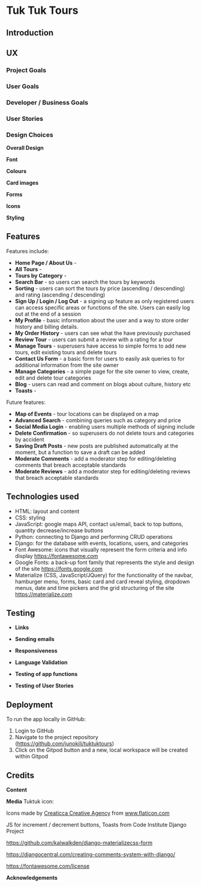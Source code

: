# Tuk Tuk Tours

## Introduction

## UX

### Project Goals

### User Goals

### Developer / Business Goals

### User Stories

### Design Choices

**Overall Design**

**Font**

**Colours**

**Card images**

**Forms**

**Icons**

**Styling** 

## Features

Features include:
- **Home Page / About Us** - 
- **All Tours** - 
- **Tours by Category** - 
- **Search Bar** - so users can search the tours by keywords
- **Sorting** - users can sort the tours by price (ascending / descending) and rating (ascending / descending)
- **Sign Up / Login / Log Out** - a signing up feature as only registered users can access specific areas or 
functions of the site. Users can easily log out at the end of a session
- **My Profile** - basic information about the user and a way to store order history and billing details.
- **My Order History** - users can see what the have previously purchased
- **Review Tour** - users can submit a review with a rating for a tour
- **Manage Tours** - superusers have access to simple forms to add new tours, edit existing tours and delete tours
- **Contact Us Form** - a basic form for users to easily ask queries to for additional 
information from the site owner
- **Manage Categories** - a simple page for the site owner to view, create, edit and delete tour categories 
- **Blog** - users can read and comment on blogs about culture, history etc 
- **Toasts** - 

Future features:
- **Map of Events** - tour locations can be displayed on a map
- **Advanced Search** - combining queries such as category and price
- **Social Media Login** - enabling users multiple methods of signing include
- **Delete Confirmation** - so superusers do not delete tours and categories by accident
- **Saving Draft Posts** - new posts are published automatically at the moment, 
but a function to save a draft can be added
- **Moderate Comments** - add a moderator step for editing/deleting comments that breach acceptable standards
- **Moderate Reviews** - add a moderator step for editing/deleting reviews that breach acceptable standards


## Technologies used

- HTML: layout and content 
- CSS: styling
- JavaScript: google maps API, contact us/email, back to top buttons, quantity decrease/increase buttons
- Python: connecting to Django and performing CRUD operations
- Django: for the database with events, locations, users, and categories
- Font Awesome: icons that visually represent the form criteria and info display https://fontawesome.com
- Google Fonts: a back-up font family that represents the style and design of the site https://fonts.google.com
- Materialize (CSS, JavaScript/JQuery) for the functionality of the navbar, hamburger menu, 
forms, basic card and card reveal styling, dropdown menus, date and time pickers
    and the grid structuring of the site https://materialize.com

## Testing 

- **Links**

- **Sending emails**

- **Responsiveness**

- **Language Validation**

- **Testing of app functions**

- **Testing of User Stories**

## Deployment

To run the app locally in GitHub:
1. Login to GitHub 
2. Navigate to the project repository (https://github.com/junokili/tuktuktours)
3. Click on the Gitpod button and a new, local workspace will be created within Gitpod

## Credits

**Content**

**Media**
Tuktuk icon:
<div>Icons made by <a href="http://www.creaticca.com/" title="Creaticca Creative Agency">Creaticca Creative Agency</a> from <a href="https://www.flaticon.com/" title="Flaticon">www.flaticon.com</a></div>

JS for increment / decrement buttons, 
Toasts
from Code Institute Django Project

https://github.com/kalwalkden/django-materializecss-form

https://djangocentral.com/creating-comments-system-with-django/

https://fontawesome.com/license

**Acknowledgements**
